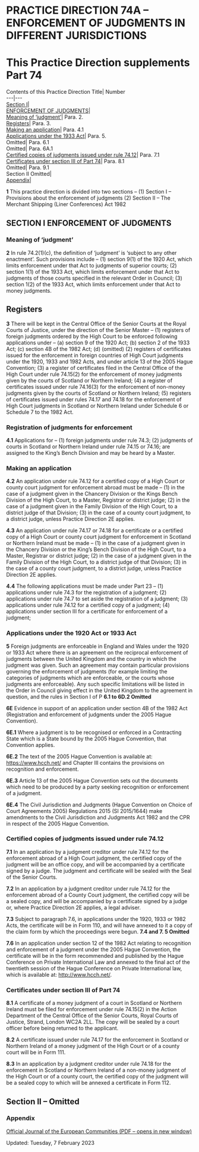 # PRACTICE DIRECTION 74A – ENFORCEMENT OF JUDGMENTS IN DIFFERENT JURISDICTIONS
# This Practice Direction supplements Part 74
Contents of this Practice Direction
Title| Number  
---|---  
[Section I](https://www.justice.gov.uk/courts/procedure-rules/civil/rules/part74/pd_part74a#IDAM1C2)|   
[ENFORCEMENT OF JUDGMENTS](https://www.justice.gov.uk/courts/procedure-rules/civil/rules/part74/pd_part74a#IDAR1C2)|   
[Meaning of ‘judgment’](https://www.justice.gov.uk/courts/procedure-rules/civil/rules/part74/pd_part74a#IDAW1C2)| Para. 2.  
[Registers](https://www.justice.gov.uk/courts/procedure-rules/civil/rules/part74/pd_part74a#IDAI3C2)| Para. 3.  
[Making an application](https://www.justice.gov.uk/courts/procedure-rules/civil/rules/part74/pd_part74a#IDA2BUJC)| Para. 4.1  
[Applications under the 1933 Act](https://www.justice.gov.uk/courts/procedure-rules/civil/rules/part74/pd_part74a#IDABJUJC)| Para. 5.  
Omitted| Para. 6.1  
Omitted| Para. 6A.1  
[Certified copies of judgments issued under rule 74.12](https://www.justice.gov.uk/courts/procedure-rules/civil/rules/part74/pd_part74a#IDAGOUJC)| Para. 7.1  
[Certificates under section III of Part 74](https://www.justice.gov.uk/courts/procedure-rules/civil/rules/part74/pd_part74a#IDASQUJC)| Para. 8.1  
Omitted| Para. 9.1  
Section II Omitted|   
[Appendix](https://www.justice.gov.uk/courts/procedure-rules/civil/rules/part74/pd_part74a#IDAQEVJC)|

**1** This practice direction is divided into two sections –
(1) Section I – Provisions about the enforcement of judgments
(2) Section II – The Merchant Shipping (Liner Conferences) Act 1982
## SECTION I ENFORCEMENT OF JUDGMENTS
### Meaning of ‘judgment’

**2** In rule 74.2(1)(c), the definition of ‘judgment’ is ‘subject to any other enactment’. Such provisions include –
(1) section 9(1) of the 1920 Act, which limits enforcement under that Act to judgments of superior courts;
(2) section 1(1) of the 1933 Act, which limits enforcement under that Act to judgments of those courts specified in the relevant Order in Council;
(3) section 1(2) of the 1933 Act, which limits enforcement under that Act to money judgments.
## Registers

**3** There will be kept in the Central Office of the Senior Courts at the Royal Courts of Justice, under the direction of the Senior Master –
(1) registers of foreign judgments ordered by the High Court to be enforced following applications under –
(a) section 9 of the 1920 Act;
(b) section 2 of the 1933 Act;
(c) section 4B of the 1982 Act;
(d) (omitted)
(2) registers of certificates issued for the enforcement in foreign countries of High Court judgments under the 1920, 1933 and 1982 Acts, and under article 13 of the 2005 Hague Convention;
(3) a register of certificates filed in the Central Office of the High Court under rule 74.15(2) for the enforcement of money judgments given by the courts of Scotland or Northern Ireland;
(4) a register of certificates issued under rule 74.16(3) for the enforcement of non-money judgments given by the courts of Scotland or Northern Ireland;
(5) registers of certificates issued under rules 74.17 and 74.18 for the enforcement of High Court judgments in Scotland or Northern Ireland under Schedule 6 or Schedule 7 to the 1982 Act.
### Registration of judgments for enforcement

**4.1** Applications for –
(1) foreign judgments under rule 74.3;
(2) judgments of courts in Scotland or Northern Ireland under rule 74.15 or 74.16;
are assigned to the King’s Bench Division and may be heard by a Master.
### Making an application

**4.2** An application under rule 74.12 for a certified copy of a High Court or county court judgment for enforcement abroad must be made –
(1) in the case of a judgment given in the Chancery Division or the Kings Bench Division of the High Court, to a Master, Registrar or district judge;
(2) in the case of a judgment given in the Family Division of the High Court, to a district judge of that Division;
(3) in the case of a county court judgment, to a district judge, unless Practice Direction 2E applies.

**4.3** An application under rule 74.17 or 74.18 for a certificate or a certified copy of a High Court or county court judgment for enforcement in Scotland or Northern Ireland must be made –
(1) in the case of a judgment given in the Chancery Division or the King’s Bench Division of the High Court, to a Master, Registrar or district judge;
(2) in the case of a judgment given in the Family Division of the High Court, to a district judge of that Division;
(3) in the case of a county court judgment, to a district judge, unless Practice Direction 2E applies.

**4.4** The following applications must be made under Part 23 –
(1) applications under rule 74.3 for the registration of a judgment;
(2) applications under rule 74.7 to set aside the registration of a judgment;
(3) applications under rule 74.12 for a certified copy of a judgment;
(4) applications under section III for a certificate for enforcement of a judgment;
### Applications under the 1920 Act or 1933 Act

**5** Foreign judgments are enforceable in England and Wales under the 1920 or 1933 Act where there is an agreement on the reciprocal enforcement of judgments between the United Kingdom and the country in which the judgment was given. Such an agreement may contain particular provisions governing the enforcement of judgments (for example limiting the categories of judgments which are enforceable, or the courts whose judgments are enforceable). Any such specific limitations will be listed in the Order in Council giving effect in the United Kingdom to the agreement in question, and the rules in Section I of P
**6.1 to 6D.2 Omitted**

**6E** Evidence in support of an application under section 4B of the 1982 Act (Registration and enforcement of judgments under the 2005 Hague Convention).

**6E.1** Where a judgment is to be recognised or enforced in a Contracting State which is a State bound by the 2005 Hague Convention, that Convention applies.

**6E.2** The text of the 2005 Hague Convention is available at: <https://www.hcch.net/> and Chapter III contains the provisions on recognition and enforcement.

**6E.3** Article 13 of the 2005 Hague Convention sets out the documents which need to be produced by a party seeking recognition or enforcement of a judgment.

**6E.4** The Civil Jurisdiction and Judgments (Hague Convention on Choice of Court Agreements 2005) Regulations 2015 (SI 2015/1644) make amendments to the Civil Jurisdiction and Judgments Act 1982 and the CPR in respect of the 2005 Hague Convention.
### Certified copies of judgments issued under rule 74.12

**7.1** In an application by a judgment creditor under rule 74.12 for the enforcement abroad of a High Court judgment, the certified copy of the judgment will be an office copy, and will be accompanied by a certificate signed by a judge. The judgment and certificate will be sealed with the Seal of the Senior Courts.

**7.2** In an application by a judgment creditor under rule 74.12 for the enforcement abroad of a County Court judgment, the certified copy will be a sealed copy, and will be accompanied by a certificate signed by a judge or, where Practice Direction 2E applies, a legal adviser.

**7.3** Subject to paragraph 7.6, in applications under the 1920, 1933 or 1982 Acts, the certificate will be in Form 110, and will have annexed to it a copy of the claim form by which the proceedings were begun.
**7.4 and 7. 5 Omitted**

**7.6** In an application under section 12 of the 1982 Act relating to recognition and enforcement of a judgment under the 2005 Hague Convention, the certificate will be in the form recommended and published by the Hague Conference on Private International Law and annexed to the final act of the twentieth session of the Hague Conference on Private International law, which is available at: <http://www.hcch.net/>.
### Certificates under section III of Part 74

**8.1** A certificate of a money judgment of a court in Scotland or Northern Ireland must be filed for enforcement under rule 74.15(2) in the Action Department of the Central Office of the Senior Courts, Royal Courts of Justice, Strand, London WC2A 2LL. The copy will be sealed by a court officer before being returned to the applicant.

**8.2** A certificate issued under rule 74.17 for the enforcement in Scotland or Northern Ireland of a money judgment of the High Court or of a county court will be in Form 111.

**8.3** In an application by a judgment creditor under rule 74.18 for the enforcement in Scotland or Northern Ireland of a non-money judgment of the High Court or of a county court, the certified copy of the judgment will be a sealed copy to which will be annexed a certificate in Form 112.
## Section II – Omitted
### Appendix
[Official Journal of the European Communities (PDF – opens in new window)](https://www.justice.gov.uk/courts/procedure-rules/civil/contents/form_section_images/practice_directions/pd74_pdf_eps/pd74_apdx.pdf)

Updated: Tuesday, 7 February 2023
